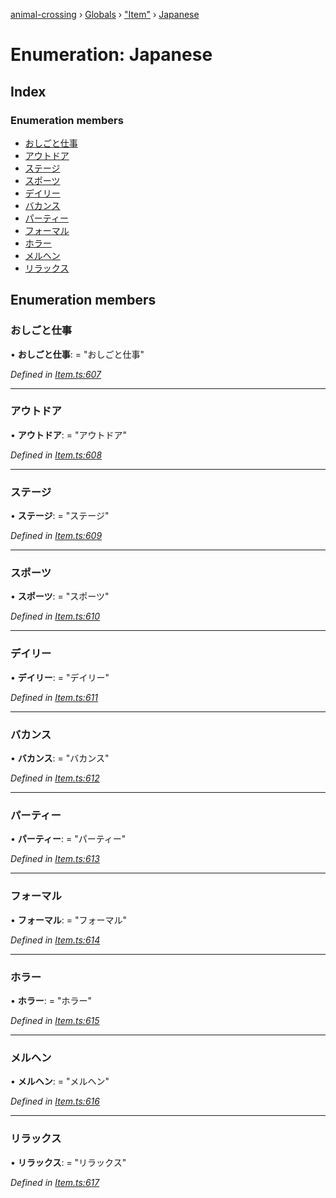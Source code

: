 [animal-crossing](../README.md) › [Globals](../globals.md) › ["Item"](../modules/_item_.md) › [Japanese](_item_.japanese.md)

# Enumeration: Japanese

## Index

### Enumeration members

* [おしごと仕事](_item_.japanese.md#おしごと仕事)
* [アウトドア](_item_.japanese.md#アウトドア)
* [ステージ](_item_.japanese.md#ステージ)
* [スポーツ](_item_.japanese.md#スポーツ)
* [デイリー](_item_.japanese.md#デイリー)
* [バカンス](_item_.japanese.md#バカンス)
* [パーティー](_item_.japanese.md#パーティー)
* [フォーマル](_item_.japanese.md#フォーマル)
* [ホラー](_item_.japanese.md#ホラー)
* [メルヘン](_item_.japanese.md#メルヘン)
* [リラックス](_item_.japanese.md#リラックス)

## Enumeration members

###  おしごと仕事

• **おしごと仕事**: = "おしごと仕事"

*Defined in [Item.ts:607](https://github.com/Norviah/animal-crossing/blob/e2f78c4/module/types/Item.ts#L607)*

___

###  アウトドア

• **アウトドア**: = "アウトドア"

*Defined in [Item.ts:608](https://github.com/Norviah/animal-crossing/blob/e2f78c4/module/types/Item.ts#L608)*

___

###  ステージ

• **ステージ**: = "ステージ"

*Defined in [Item.ts:609](https://github.com/Norviah/animal-crossing/blob/e2f78c4/module/types/Item.ts#L609)*

___

###  スポーツ

• **スポーツ**: = "スポーツ"

*Defined in [Item.ts:610](https://github.com/Norviah/animal-crossing/blob/e2f78c4/module/types/Item.ts#L610)*

___

###  デイリー

• **デイリー**: = "デイリー"

*Defined in [Item.ts:611](https://github.com/Norviah/animal-crossing/blob/e2f78c4/module/types/Item.ts#L611)*

___

###  バカンス

• **バカンス**: = "バカンス"

*Defined in [Item.ts:612](https://github.com/Norviah/animal-crossing/blob/e2f78c4/module/types/Item.ts#L612)*

___

###  パーティー

• **パーティー**: = "パーティー"

*Defined in [Item.ts:613](https://github.com/Norviah/animal-crossing/blob/e2f78c4/module/types/Item.ts#L613)*

___

###  フォーマル

• **フォーマル**: = "フォーマル"

*Defined in [Item.ts:614](https://github.com/Norviah/animal-crossing/blob/e2f78c4/module/types/Item.ts#L614)*

___

###  ホラー

• **ホラー**: = "ホラー"

*Defined in [Item.ts:615](https://github.com/Norviah/animal-crossing/blob/e2f78c4/module/types/Item.ts#L615)*

___

###  メルヘン

• **メルヘン**: = "メルヘン"

*Defined in [Item.ts:616](https://github.com/Norviah/animal-crossing/blob/e2f78c4/module/types/Item.ts#L616)*

___

###  リラックス

• **リラックス**: = "リラックス"

*Defined in [Item.ts:617](https://github.com/Norviah/animal-crossing/blob/e2f78c4/module/types/Item.ts#L617)*
